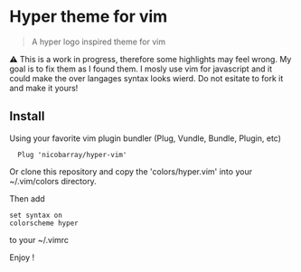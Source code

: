 # Hyper theme for vim

> A hyper logo inspired theme for vim

⚠️ This is a work in progress, therefore some highlights may feel wrong. My goal is to fix them
as I found them. I mosly use vim for javascript and it could make the over langages syntax looks
wierd. Do not esitate to fork it and make it yours!

## Install

Using your favorite vim plugin bundler (Plug, Vundle, Bundle, Plugin, etc)

```
  Plug 'nicobarray/hyper-vim'
```

Or clone this repository and copy the 'colors/hyper.vim' into your ~/.vim/colors directory.

Then add

```
set syntax on
colorscheme hyper
```

to your ~/.vimrc

Enjoy !
